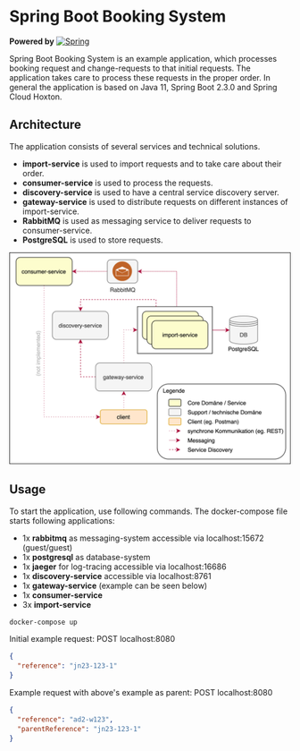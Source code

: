 # Spring Boot Booking System
**Powered by** 
<a href="https://spring.io">
<img src="https://spring.io/images/spring-logo-9146a4d3298760c2e7e49595184e1975.svg" alt="Spring" width="90px">
</a>

Spring Boot Booking System is an example application, which processes booking request and change-requests to that initial requests.
The application takes care to process these requests in the proper order.
In general the application is based on Java 11, Spring Boot 2.3.0 and Spring Cloud Hoxton.

## Architecture

The application consists of several services and technical solutions.
- **import-service** is used to import requests and to take care about their order.
- **consumer-service** is used to process the requests.
- **discovery-service** is used to have a central service discovery server.
- **gateway-service** is used to distribute requests on different instances of import-service.
- **RabbitMQ** is used as messaging service to deliver requests to consumer-service.
- **PostgreSQL** is used to store requests.

<img src="https://github.com/lhaidacher/spring-boot-booking-system/blob/master/files/images/architecture.png?raw=true" alt="Architecture" width="600px">

## Usage
To start the application, use following commands. The docker-compose file starts following applications:
- 1x **rabbitmq** as messaging-system accessible via localhost:15672 (guest/guest)
- 1x **postgresql** as database-system
- 1x **jaeger** for log-tracing accessible via localhost:16686
- 1x **discovery-service** accessible via localhost:8761
- 1x **gateway-service** (example can be seen below)
- 1x **consumer-service**
- 3x **import-service**

```bat
docker-compose up
```

Initial example request: POST localhost:8080

```json
{
  "reference": "jn23-123-1"
}
```

Example request with above's example as parent: POST localhost:8080

```json
{
  "reference": "ad2-w123",
  "parentReference": "jn23-123-1"
}
```